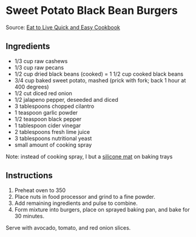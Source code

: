 # Sweet Potato Black Bean Burgers

Source: [Eat to Live Quick and Easy Cookbook](https://www.amazon.com/Eat-Live-Quick-Easy-Cookbook/dp/0062684957/ref=sr_1_3?crid=18UHXMQVLMXU5&dchild=1&keywords=eat+to+live+cookbook&qid=1612807930&sprefix=eat+to+live+co%2Caps%2C158&sr=8-3)

## Ingredients
* 1/3 cup raw cashews
* 1/3 cup raw pecans
* 1/2 cup dried black beans (cooked) = 1 1/2 cup cooked black beans
* 3/4 cup baked sweet potato, mashed (prick with fork; back 1 hour at 400 degrees)
* 1/2 cut diced red onion
* 1/2 jalapeno pepper, deseeded and diced
* 3 tablespoons chopped cilantro
* 1 teaspoon garlic powder
* 1/2 teaspoon black pepper
* 1 tablespoon cider vinegar
* 2 tablespoons fresh lime juice
* 3 tablespoons nutritional yeast
* small amount of cooking spray

Note: instead of cooking spray, I but a [silicone mat](https://www.amazon.com/GRIDMANN-Pro-Silicone-Baking-Mat/dp/B06XX5LYCC/ref=sr_1_6?crid=1TF8RS5JTDV67&dchild=1&keywords=silicone+baking+mats&qid=1612807770&sprefix=silicone+bak%2Caps%2C187&sr=8-6) on baking trays

## Instructions 
1. Preheat oven to 350
2. Place nuts in food processor and grind to a fine powder. 
3. Add remaining ingredients and pulse to combine. 
4. Form mixture into burgers, place on sprayed baking pan, and bake for 30 minutes. 

Serve with avocado, tomato, and red onion slices. 
